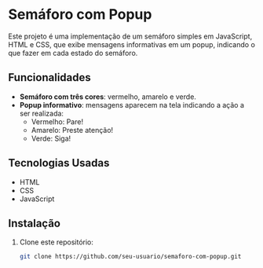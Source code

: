 # Semáforo com Popup

Este projeto é uma implementação de um semáforo simples em JavaScript, HTML e CSS, que exibe mensagens informativas em um popup, indicando o que fazer em cada estado do semáforo.

## Funcionalidades

- **Semáforo com três cores**: vermelho, amarelo e verde.
- **Popup informativo**: mensagens aparecem na tela indicando a ação a ser realizada:
  - Vermelho: Pare!
  - Amarelo: Preste atenção!
  - Verde: Siga!

## Tecnologias Usadas

- HTML
- CSS
- JavaScript

## Instalação

1. Clone este repositório:
   ```bash
   git clone https://github.com/seu-usuario/semaforo-com-popup.git
